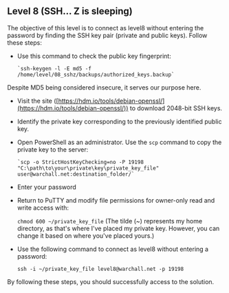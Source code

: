 ## Level 8 (SSH... Z is sleeping)

 The objective of this level is to connect as level8 without entering the password by finding the SSH key pair (private and public keys). Follow these steps:

 - Use this command to check the public key fingerprint: 

       `ssh-keygen -l -E md5 -f /home/level/08_sshz/backups/authorized_keys.backup`

Despite MD5 being considered insecure, it serves our purpose here.

 - Visit the site ([https://hdm.io/tools/debian-openssl/](https://hdm.io/tools/debian-openssl/)) to download 2048-bit SSH keys.
 
 - Identify the private key corresponding to the previously identified public key.
 - Open PowerShell as an administrator. Use the `scp` command to copy the private key to the server:
 

       `scp -o StrictHostKeyChecking=no -P 19198 "C:\path\to\your\private\key\private_key_file" user@warchall.net:destination_folder/` 


 - Enter your password
 
 - Return to PuTTY and modify file permissions for owner-only read and write access with: 
 

   `chmod 600 ~/private_key_file`     (The tilde (~) represents my home directory, as that's where I've placed my private key. However, you can change it based on where you've placed yours.)

 - Use the following command to connect as level8 without entering a password:


   `ssh -i ~/private_key_file level8@warchall.net -p 19198`



By following these steps, you should successfully access to the solution.



